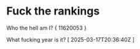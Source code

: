 # Fuck the rankings

Who the hell am I?
{ 11620053 }

What fucking year is it?
[ 2025-03-17T20:36:40Z ]
